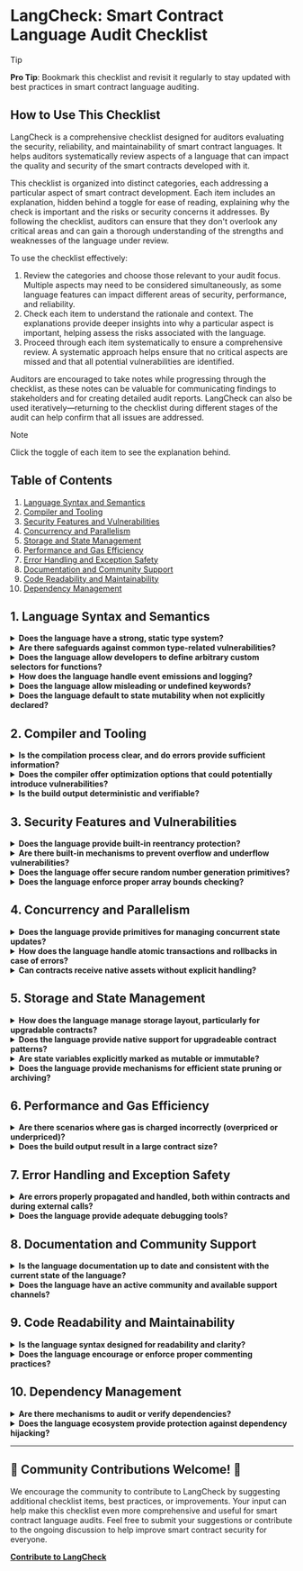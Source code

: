 # LangCheck: Smart Contract Language Audit Checklist

>[!tip]
>**Pro Tip**: Bookmark this checklist and revisit it regularly to stay updated with best practices in smart contract language auditing.

## How to Use This Checklist

LangCheck is a comprehensive checklist designed for auditors evaluating the security, reliability, and maintainability of smart contract languages. It helps auditors systematically review aspects of a language that can impact the quality and security of the smart contracts developed with it.

This checklist is organized into distinct categories, each addressing a particular aspect of smart contract development. Each item includes an explanation, hidden behind a toggle for ease of reading, explaining why the check is important and the risks or security concerns it addresses. By following the checklist, auditors can ensure that they don't overlook any critical areas and can gain a thorough understanding of the strengths and weaknesses of the language under review.

To use the checklist effectively:
1. Review the categories and choose those relevant to your audit focus. Multiple aspects may need to be considered simultaneously, as some language features can impact different areas of security, performance, and reliability.
2. Check each item to understand the rationale and context. The explanations provide deeper insights into why a particular aspect is important, helping assess the risks associated with the language.
3. Proceed through each item systematically to ensure a comprehensive review. A systematic approach helps ensure that no critical aspects are missed and that all potential vulnerabilities are identified.

Auditors are encouraged to take notes while progressing through the checklist, as these notes can be valuable for communicating findings to stakeholders and for creating detailed audit reports. LangCheck can also be used iteratively—returning to the checklist during different stages of the audit can help confirm that all issues are addressed.

>[!NOTE] 
> Click the toggle of each item to see the explanation behind.

## Table of Contents
1. [Language Syntax and Semantics](#1-language-syntax-and-semantics)
2. [Compiler and Tooling](#2-compiler-and-tooling)
3. [Security Features and Vulnerabilities](#3-security-features-and-vulnerabilities)
4. [Concurrency and Parallelism](#4-concurrency-and-parallelism)
5. [Storage and State Management](#5-storage-and-state-management)
6. [Performance and Gas Efficiency](#6-performance-and-gas-efficiency)
7. [Error Handling and Exception Safety](#7-error-handling-and-exception-safety)
8. [Documentation and Community Support](#8-documentation-and-community-support)
9. [Code Readability and Maintainability](#9-code-readability-and-maintainability)
10. [Dependency Management](#10-dependency-management)

## 1. Language Syntax and Semantics

<details>
<summary><strong>Does the language have a strong, static type system?</strong></summary>
<i>A strong, static type system can prevent many runtime errors and vulnerabilities by catching type-related issues at compile-time. This reduces the likelihood of unexpected behavior in deployed contracts and enhances overall security.</i>
</details>

<details>
<summary><strong>Are there safeguards against common type-related vulnerabilities?</strong></summary>
<i>Type confusion and unsafe type casting can lead to severe vulnerabilities. Built-in safeguards against these issues can significantly reduce the risk of exploitation and improve contract reliability.</i>
</details>

<details>
<summary><strong>Does the language allow developers to define arbitrary custom selectors for functions?</strong></summary>
<i>Custom selectors can lead to collisions, especially in proxy patterns. Ensuring proper checks helps avoid introducing backdoors or making malicious code harder to detect. This is especially important in the context of contract upgrades and dispatchers that rely on unique selectors to route function calls correctly.</i>
</details>

<details>
<summary><strong>How does the language handle event emissions and logging?</strong></summary>
<i>Efficient and standardized event logging is essential for off-chain monitoring and indexing. Proper event handling can improve transparency and facilitate better tracking of contract activities.</i>
</details>

<details>
<summary><strong>Does the language allow misleading or undefined keywords?</strong></summary>
<i>Allowing undefined keywords or misleading notation can be exploited to deceive reviewers and introduce vulnerabilities that are difficult to detect. Such features can lead to misunderstandings of the code's intent and make it harder to spot potential vulnerabilities during code review.</i>
</details>

<details>
<summary><strong>Does the language default to state mutability when not explicitly declared?</strong></summary>
<i>Implicit state mutability can lead to unexpected behaviors and potential vulnerabilities, especially in environments where state consistency is crucial. Explicitly declaring state mutability makes it clear when state changes are occurring, which is essential for maintaining contract integrity and preventing unauthorized modifications.</i>
</details>

## 2. Compiler and Tooling

<details>
<summary><strong>Is the compilation process clear, and do errors provide sufficient information?</strong></summary>
<i>Clear compiler errors are crucial for identifying issues quickly. Cryptic error messages can delay development and increase the risk of undetected vulnerabilities. A good compiler should provide meaningful feedback that helps developers understand what went wrong and how to fix it.</i>
</details>

<details>
<summary><strong>Does the compiler offer optimization options that could potentially introduce vulnerabilities?</strong></summary>
<i>While compiler optimizations can improve performance, they may sometimes introduce unexpected behavior or vulnerabilities. Understanding the impact of different optimization levels is crucial for maintaining contract security while improving efficiency.</i>
</details>

<details>
<summary><strong>Is the build output deterministic and verifiable?</strong></summary>
<i>Deterministic builds ensure that the same code produces the same bytecode every time, which is critical for verifying contract deployments and preventing supply chain attacks. Non-deterministic builds can lead to discrepancies between the audited code and the deployed contract, undermining trust in the contract's security.</i>
</details>

## 3. Security Features and Vulnerabilities

<details>
<summary><strong>Does the language provide built-in reentrancy protection?</strong></summary>
<i>Reentrancy attacks can drain contracts of funds. Built-in reentrancy protection helps prevent these attacks, reducing reliance on developer awareness alone. Languages that provide primitives for managing reentrancy can help developers avoid common pitfalls and write more secure code by default.</i>
</details>

<details>
<summary><strong>Are there built-in mechanisms to prevent overflow and underflow vulnerabilities?</strong></summary>
<i>Ensuring integer safety at runtime or compile-time is critical to prevent financial exploits and maintain contract integrity. Overflow and underflow vulnerabilities have led to major exploits in the past, and having built-in safeguards is essential for protecting smart contract funds.</i>
</details>

<details>
<summary><strong>Does the language offer secure random number generation primitives?</strong></summary>
<i>Predictable or manipulable random number generation can lead to exploits in contracts relying on randomness. Secure, built-in random number generation helps prevent such vulnerabilities and ensures fair execution of random-dependent logic.</i>
</details>

<details>
<summary><strong>Does the language enforce proper array bounds checking?</strong></summary>
<i>Improper array bounds checking can lead to buffer overflow vulnerabilities, potentially allowing attackers to read or write to unintended memory locations. Built-in bounds checking mechanisms can prevent these vulnerabilities, enhancing overall contract security.</i>
</details>

## 4. Concurrency and Parallelism

<details>
<summary><strong>Does the language provide primitives for managing concurrent state updates?</strong></summary>
<i>In parallel execution environments, race conditions can lead to inconsistent state. Proper synchronization primitives are necessary to maintain consistency. Race conditions can lead to unexpected behaviors, allowing attackers to manipulate the contract state to their advantage.</i>
</details>

<details>
<summary><strong>How does the language handle atomic transactions and rollbacks in case of errors?</strong></summary>
<i>Atomic transactions ensure that all operations within a transaction either complete successfully or are rolled back entirely. This feature is crucial for maintaining contract state consistency, especially in complex multi-step operations.</i>
</details>

<details>
<summary><strong>Can contracts receive native assets without explicit handling?</strong></summary>
<i>Implicitly accepting native assets can lead to unintended behavior or vulnerabilities, especially if the developer does not anticipate such transfers. Explicit handling of native assets ensures that the contract behaves predictably when receiving funds and that appropriate security checks are in place.</i>
</details>

## 5. Storage and State Management

<details>
<summary><strong>How does the language manage storage layout, particularly for upgradable contracts?</strong></summary>
<i>Consistent and predictable storage layouts help prevent collisions and ensure state integrity, especially for contracts that are upgraded over time. Storage collisions can corrupt the contract state, leading to vulnerabilities that are difficult to detect and exploit.</i>
</details>

<details>
<summary><strong>Does the language provide native support for upgradeable contract patterns?</strong></summary>
<i>Native support for upgradeability can help standardize and secure the process of contract upgrades. Some languages, like ink!, offer efficient upgradeability mechanisms that move away from traditional proxy patterns. For example, ink! provides the <code>set_code_hash()</code> function for direct code replacement. This approach simplifies upgrades and preserves contract state. For details on this method and its implementation, refer to the ink! <a href="https://use.ink/basics/upgradeable-contracts#replacing-contract-code-with-set_code_hash">documentation</a>.</i>
</details>

<details>
<summary><strong>Are state variables explicitly marked as mutable or immutable?</strong></summary>
<i>Explicitly marking state variables improves code readability and reduces the likelihood of accidental state changes. Immutable state variables help prevent unintended modifications, which can lead to vulnerabilities or inconsistent contract behavior.</i>
</details>

<details>
<summary><strong>Does the language provide mechanisms for efficient state pruning or archiving?</strong></summary>
<i>As contracts accumulate state over time, efficient mechanisms for state management become crucial. Features that allow for state pruning or archiving can help maintain contract performance and reduce storage costs over the long term.</i>
</details>

## 6. Performance and Gas Efficiency

<details>
<summary><strong>Are there scenarios where gas is charged incorrectly (overpriced or underpriced)?</strong></summary>
<i>Inefficient gas handling can lead to denial-of-service scenarios or unnecessary costs for users. Auditing gas efficiency is critical for contract reliability. Ensuring gas is charged correctly helps maintain network stability and prevents abusive behaviors that could exploit inefficient gas accounting.</i>
</details>

<details>
<summary><strong>Does the build output result in a large contract size?</strong></summary>
<i>Large contract sizes may lead to higher deployment costs and exceed size limits imposed by blockchain platforms, necessitating optimizations. Optimizing contract size is crucial for reducing deployment costs and ensuring that the contract can be deployed within the constraints of the target platform.</i>
</details>

## 7. Error Handling and Exception Safety

<details>
<summary><strong>Are errors properly propagated and handled, both within contracts and during external calls?</strong></summary>
<i>Proper error handling ensures that contract execution remains predictable and that unexpected conditions do not lead to vulnerabilities or locked funds. Ensuring errors are properly propagated allows developers to write contracts that handle failures gracefully, reducing the risk of funds being permanently locked due to unforeseen issues.</i>
</details>

<details>
<summary><strong>Does the language provide adequate debugging tools?</strong></summary>
<i>Debugging tools are essential for identifying and fixing issues, especially during the development and auditing phases. A lack of proper debugging tools can make it difficult for developers to understand how their contracts behave, leading to missed vulnerabilities and errors.</i>
</details>

## 8. Documentation and Community Support

<details>
<summary><strong>Is the language documentation up to date and consistent with the current state of the language?</strong></summary>
<i>Up-to-date documentation ensures developers and auditors have the correct information, reducing misunderstandings and mistakes. Inconsistent or outdated documentation can lead to incorrect assumptions about the language's behavior, resulting in vulnerabilities or inefficient code.</i>
</details>

<details>
<summary><strong>Does the language have an active community and available support channels?</strong></summary>
<i>A strong community can provide timely support, identify potential issues, and contribute to language improvements. Active community engagement helps ensure that the language evolves to address security concerns and that developers have access to the resources they need.</i>
</details>

## 9. Code Readability and Maintainability

<details>
<summary><strong>Is the language syntax designed for readability and clarity?</strong></summary>
<i>A language that promotes readability helps developers write secure code and reduces the likelihood of mistakes that lead to vulnerabilities. Readable syntax makes it easier for both developers and auditors to understand the code's intent, leading to fewer misunderstandings and a lower risk of errors.</i>
</details>

<details>
<summary><strong>Does the language encourage or enforce proper commenting practices?</strong></summary>
<i>Proper comments and documentation help future maintainers understand the code, reducing the risk of introducing bugs during updates. Enforcing good commenting practices ensures that important information about the code's behavior, limitations, and intent is preserved for future developers.</i>
</details>

## 10. Dependency Management

<details>
<summary><strong>Are there mechanisms to audit or verify dependencies?</strong></summary>
<i>Dependencies can introduce vulnerabilities if not properly audited. Ensuring all dependencies are secure is crucial for overall contract security. Proper auditing mechanisms help identify and mitigate risks associated with third-party code, reducing the attack surface of the contract.</i>
</details>

<details>
<summary><strong>Does the language ecosystem provide protection against dependency hijacking?</strong></summary>
<i>Dependency hijacking can lead to malicious code being introduced into contracts. Proper verification mechanisms help mitigate this risk. Protecting against dependency hijacking ensures that only trusted code is included in the contract, preventing potential backdoors and malicious behaviors.</i>
</details>

---

## 🌟 Community Contributions Welcome! 🌟

We encourage the community to contribute to LangCheck by suggesting additional checklist items, best practices, or improvements. Your input can help make this checklist even more comprehensive and useful for smart contract language audits. Feel free to submit your suggestions or contribute to the ongoing discussion to help improve smart contract security for everyone.

**[Contribute to LangCheck](#)**
